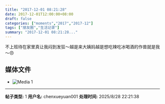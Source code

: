 ```yaml
---
title: "2017-12-01 08:21:28"
date: 2017-12-01T12:00:00+08:00
draft: false
categories: ["moments","2017","2017-12"]
tags: ["朋友圈","生活记录"]
summary: "2017-12-01 08:21:28..."
---
```


不上班待在家里真让我闷到发狂～越是来大姨妈越是想吃辣吃冰喝酒的作兽就是我～😠

## 媒体文件

- ![Media 1](/Moments/photos/2017-12-01/201712010821280.jpg)

---

**帖子类型:** 1
**用户名:** chenxueyuan001
**处理时间:** 2025/8/28 22:21:38
